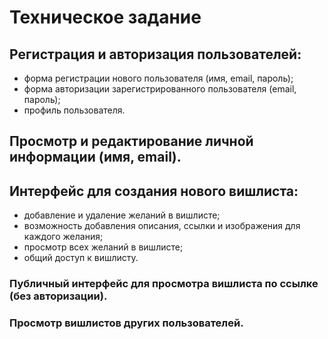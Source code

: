 # Техническое задание

## Регистрация и авторизация пользователей:
* форма регистрации нового пользователя (имя, email, пароль);
* форма авторизации зарегистрированного пользователя (email, пароль);
* профиль пользователя.
## Просмотр и редактирование личной информации (имя, email).
## Интерфейс для создания нового вишлиста:
* добавление и удаление желаний в вишлисте;
* возможность добавления описания, ссылки и изображения для каждого желания;
* просмотр всех желаний в вишлисте;
* общий доступ к вишлисту.

### Публичный интерфейс для просмотра вишлиста по ссылке (без авторизации).
### Просмотр вишлистов других пользователей.